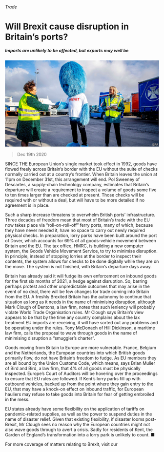 ###### Trade

# Will Brexit cause disruption in Britain’s ports? 

##### Imports are unlikely to be affected, but exports may well be 

![image](images/20201219_BRP003_0.jpg) 

> Dec 19th 2020 


SINCE THE European Union’s single market took effect in 1992, goods have flowed freely across Britain’s border with the EU without the suite of checks normally carried out at a country’s frontier. When Britain leaves the union at 11pm on December 31st, this arrangement will end. Pol Sweeney of Descartes, a supply-chain technology company, estimates that Britain’s departure will create a requirement to inspect a volume of goods some five to ten times larger than are checked at present. Those checks will be required with or without a deal, but will have to be more detailed if no agreement is in place.


Such a sharp increase threatens to overwhelm British ports’ infrastructure. Three decades of freedom mean that most of Britain’s trade with the EU now takes place via “roll-on-roll-off” ferry ports, many of which, because they have never needed it, have no space to carry out newly required physical checks. In preparation, lorry parks have been built around the port of Dover, which accounts for 69% of all goods-vehicle movement between Britain and the EU. The tax office, HMRC, is building a new computer system, the Goods Vehicle Movement Service, to try to minimise disruption. In principle, instead of stopping lorries at the border to inspect their contents, the system allows for checks to be done digitally while they are on the move. The system is not finished, with Britain’s departure days away.



Britain has already said it will fudge its own enforcement on inbound goods for the first six months of 2021, a hedge against disruption. So, barring perhaps protest and other unpredictable outcomes that may arise in the event of no deal, there will be few changes for trade coming into Britain from the EU. A freshly Brexited Britain has the autonomy to continue that situation as long as it needs in the name of minimising disruption, although Mark Clough of Dentons, a law firm, notes that such leniency will probably violate World Trade Organisation rules. Mr Clough says Britain’s view appears to be that by the time any country complains about the lax treatment EU imports are receiving, it will have sorted out any problems and be operating under the rules. Tony McDonach of Hill Dickinson, a maritime law firm, calls the proposal to wave through goods in the name of minimising disruption a “smuggler’s charter”.


Goods moving from Britain to Europe are more vulnerable. France, Belgium and the Netherlands, the European countries into which British goods primarily flow, do not have Britain’s freedom to fudge. As EU members they are all bound by the Union Customs Code, which means, says Brian Mulier of Bird and Bird, a law firm, that 4% of all goods must be physically inspected. Europe’s Court of Auditors will be hovering over the proceedings to ensure that EU rules are followed. If Kent’s lorry parks fill up with outbound vehicles, backed up from the point where they gain entry to the EU, that may have a knock-on effect on inbound traffic, for European hauliers may refuse to take goods into Britain for fear of getting embroiled in the mess.


EU states already have some flexibility on the application of tariffs on pandemic-related supplies, as well as the power to suspend duties in the name of disaster relief. Given that existing flexibility, if disaster looms post-Brexit, Mr Clough sees no reason why the European countries might not also wave goods through to avert a crisis. Sadly for residents of Kent, the Garden of England’s transformation into a lorry park is unlikely to count. ■


For more coverage of matters relating to Brexit, visit our 

